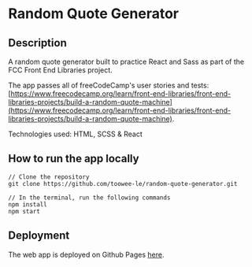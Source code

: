 # Random Quote Generator

## Description

A random quote generator built to practice React and Sass as part of the FCC Front End Libraries project.

The app passes all of freeCodeCamp's user stories and tests: [https://www.freecodecamp.org/learn/front-end-libraries/front-end-libraries-projects/build-a-random-quote-machine](https://www.freecodecamp.org/learn/front-end-libraries/front-end-libraries-projects/build-a-random-quote-machine).

Technologies used: HTML, SCSS & React

## How to run the app locally

```
// Clone the repository
git clone https://github.com/toowee-le/random-quote-generator.git

// In the terminal, run the following commands
npm install
npm start
```

## Deployment

The web app is deployed on Github Pages [here](https://toowee-le.github.io/random-quote-generator/).
